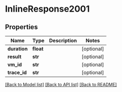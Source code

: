 # InlineResponse2001

## Properties
Name | Type | Description | Notes
------------ | ------------- | ------------- | -------------
**duration** | **float** |  | [optional] 
**result** | **str** |  | [optional] 
**vm_id** | **str** |  | [optional] 
**trace_id** | **str** |  | [optional] 

[[Back to Model list]](../README.md#documentation-for-models) [[Back to API list]](../README.md#documentation-for-api-endpoints) [[Back to README]](../README.md)


